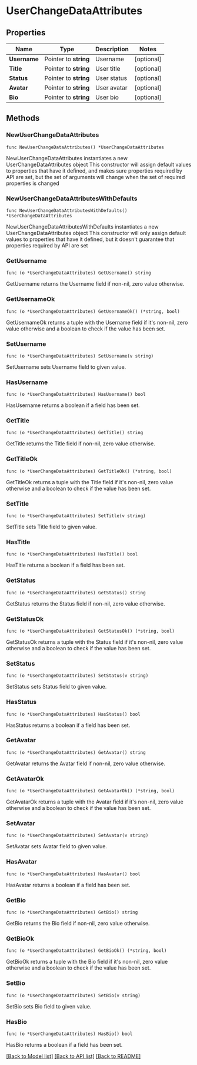 # UserChangeDataAttributes

## Properties

Name | Type | Description | Notes
------------ | ------------- | ------------- | -------------
**Username** | Pointer to **string** | Username | [optional] 
**Title** | Pointer to **string** | User title | [optional] 
**Status** | Pointer to **string** | User status | [optional] 
**Avatar** | Pointer to **string** | User avatar | [optional] 
**Bio** | Pointer to **string** | User bio | [optional] 

## Methods

### NewUserChangeDataAttributes

`func NewUserChangeDataAttributes() *UserChangeDataAttributes`

NewUserChangeDataAttributes instantiates a new UserChangeDataAttributes object
This constructor will assign default values to properties that have it defined,
and makes sure properties required by API are set, but the set of arguments
will change when the set of required properties is changed

### NewUserChangeDataAttributesWithDefaults

`func NewUserChangeDataAttributesWithDefaults() *UserChangeDataAttributes`

NewUserChangeDataAttributesWithDefaults instantiates a new UserChangeDataAttributes object
This constructor will only assign default values to properties that have it defined,
but it doesn't guarantee that properties required by API are set

### GetUsername

`func (o *UserChangeDataAttributes) GetUsername() string`

GetUsername returns the Username field if non-nil, zero value otherwise.

### GetUsernameOk

`func (o *UserChangeDataAttributes) GetUsernameOk() (*string, bool)`

GetUsernameOk returns a tuple with the Username field if it's non-nil, zero value otherwise
and a boolean to check if the value has been set.

### SetUsername

`func (o *UserChangeDataAttributes) SetUsername(v string)`

SetUsername sets Username field to given value.

### HasUsername

`func (o *UserChangeDataAttributes) HasUsername() bool`

HasUsername returns a boolean if a field has been set.

### GetTitle

`func (o *UserChangeDataAttributes) GetTitle() string`

GetTitle returns the Title field if non-nil, zero value otherwise.

### GetTitleOk

`func (o *UserChangeDataAttributes) GetTitleOk() (*string, bool)`

GetTitleOk returns a tuple with the Title field if it's non-nil, zero value otherwise
and a boolean to check if the value has been set.

### SetTitle

`func (o *UserChangeDataAttributes) SetTitle(v string)`

SetTitle sets Title field to given value.

### HasTitle

`func (o *UserChangeDataAttributes) HasTitle() bool`

HasTitle returns a boolean if a field has been set.

### GetStatus

`func (o *UserChangeDataAttributes) GetStatus() string`

GetStatus returns the Status field if non-nil, zero value otherwise.

### GetStatusOk

`func (o *UserChangeDataAttributes) GetStatusOk() (*string, bool)`

GetStatusOk returns a tuple with the Status field if it's non-nil, zero value otherwise
and a boolean to check if the value has been set.

### SetStatus

`func (o *UserChangeDataAttributes) SetStatus(v string)`

SetStatus sets Status field to given value.

### HasStatus

`func (o *UserChangeDataAttributes) HasStatus() bool`

HasStatus returns a boolean if a field has been set.

### GetAvatar

`func (o *UserChangeDataAttributes) GetAvatar() string`

GetAvatar returns the Avatar field if non-nil, zero value otherwise.

### GetAvatarOk

`func (o *UserChangeDataAttributes) GetAvatarOk() (*string, bool)`

GetAvatarOk returns a tuple with the Avatar field if it's non-nil, zero value otherwise
and a boolean to check if the value has been set.

### SetAvatar

`func (o *UserChangeDataAttributes) SetAvatar(v string)`

SetAvatar sets Avatar field to given value.

### HasAvatar

`func (o *UserChangeDataAttributes) HasAvatar() bool`

HasAvatar returns a boolean if a field has been set.

### GetBio

`func (o *UserChangeDataAttributes) GetBio() string`

GetBio returns the Bio field if non-nil, zero value otherwise.

### GetBioOk

`func (o *UserChangeDataAttributes) GetBioOk() (*string, bool)`

GetBioOk returns a tuple with the Bio field if it's non-nil, zero value otherwise
and a boolean to check if the value has been set.

### SetBio

`func (o *UserChangeDataAttributes) SetBio(v string)`

SetBio sets Bio field to given value.

### HasBio

`func (o *UserChangeDataAttributes) HasBio() bool`

HasBio returns a boolean if a field has been set.


[[Back to Model list]](../README.md#documentation-for-models) [[Back to API list]](../README.md#documentation-for-api-endpoints) [[Back to README]](../README.md)


